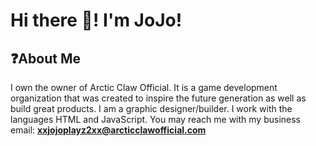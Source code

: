 # Hi there 👋! I'm JoJo!
## ❓About Me
I own the owner of Arctic Claw Official. It is a game development organization that was created to inspire the future generation as well as build great products.
I am a graphic designer/builder. I work with the languages HTML and JavaScript.
You may reach me with my business email: **xxjojoplayz2xx@arcticclawofficial.com**

##
<!--
**Jojoplayz2/Jojoplayz2** is a ✨ _special_ ✨ repository because its `README.md` (this file) appears on your GitHub profile.

Here are some ideas to get you started:

- 🔭 I’m currently working on ...
- 🌱 I’m currently learning ...
- 👯 I’m looking to collaborate on ...
- 🤔 I’m looking for help with ...
- 💬 Ask me about ...
- 📫 How to reach me: ...
- 😄 Pronouns: ...
- ⚡ Fun fact: ...
-->
